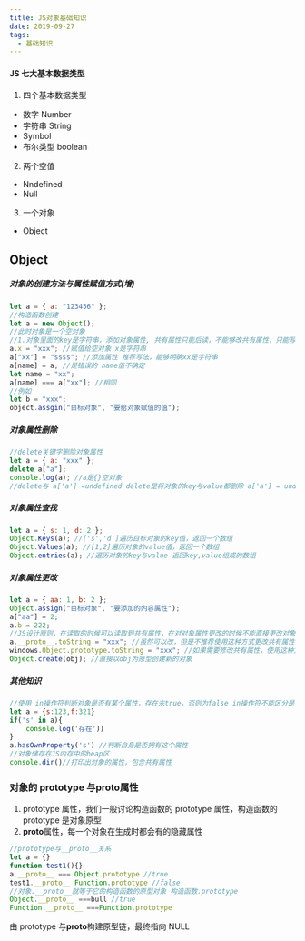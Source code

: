 ```yaml
---
title: JS对象基础知识
date: 2019-09-27
tags:
  - 基础知识
---
```


#### JS 七大基本数据类型

1. 四个基本数据类型

- 数字 Number
- 字符串 String
- Symbol
- 布尔类型 boolean

2. 两个空值

- Nndefined
- Null

3. 一个对象

- Object

## Object

##### 对象的创建方法与属性赋值方式(增)

```javascript
let a = { a: "123456" };
//构造函数创建
let a = new Object();
//此时对象是一个空对象
//1.对象里面的key是字符串，添加对象属性, 共有属性只能后读，不能够改共有属性，只能写到自己身上
a.x = "xxx"; //赋值给空对象 x是字符串
a["xx"] = "ssss"; //添加属性 推荐写法，能够明确xx是字符串
a[name] = a; //是错误的 name值不确定
let name = "xx";
a[name] === a["xx"]; //相同
//例如
let b = "xxx";
object.assgin("目标对象", "要给对象赋值的值");
```

##### 对象属性删除

```javascript
//delete关键字删除对象属性
let a = { a: "xxx" };
delete a["a"];
console.log(a); //a是{}空对象
//delete与 a['a'] =undefined delete是将对象的key与value都删除 a['a'] = undefined是将value变成undefined key还是存在的
```

##### 对象属性查找

```javascript
let a = { s: 1, d: 2 };
Object.Keys(a); //['s','d']遍历目标对象的key值，返回一个数组
Object.Values(a); //[1,2]遍历对象的value值，返回一个数组
Object.entries(a); //遍历对象的key与value 返回key,value组成的数组
```

##### 对象属性更改

```javascript
let a = { aa: 1, b: 2 };
Object.assign("目标对象", "要添加的内容属性");
a["aa"] = 2;
a.b = 222;
//JS设计原则，在读取的时候可以读取到共有属性，在对对象属性更改的时候不能直接更改对象的共有属性
a.__proto__.toString = "xxx"; //虽然可以改，但是不推荐使用这种方式更改共有属性
windows.Object.prototype.toString = "xxx"; //如果需要修改共有属性，使用这种方式修改共有属性
Object.create(obj); //直接以obj为原型创建新的对象
```

##### 其他知识

```javascript
//使用 in操作符判断对象是否有某个属性，存在未true，否则为false in操作符不能区分是自身还是原型的属性，使用 hasOwnProperty()确实是自身而不是继承的属性
let a = {s:123,f:321}
if('s' in a){
	console.log('存在'))
}
a.hasOwnProperty('s') //判断自身是否拥有这个属性
//对象储存在JS内存中的heap区
console.dir()//打印出对象的属性，包含共有属性
```

### 对象的 prototype 与**proto**属性

1. prototype 属性，我们一般讨论构造函数的 prototype 属性，构造函数的 prototype 是对象原型
2. **proto**属性，每一个对象在生成时都会有的隐藏属性

```javascript
//prototype与__proto__关系
let a = {}
function test1(){}
a.__proto__ === Object.prototype //true
test1.__proto__ Function.prototype //false
//对象.__proto__就等于它的构造函数的原型对象 构造函数.prototype
Object.__proto__ ===bull //true
Function.__proto__ ===Function.prototype
```

由 prototype 与**proto**构建原型链，最终指向 NULL
